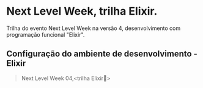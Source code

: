 # Next Level Week, trilha Elixir.

Trilha do evento Next Level Week na versão 4, desenvolvimento com programação funcional "Elixir". 

## Configuração do ambiente de desenvolvimento - Elixir

>Next Level Week 04,<trilha Elixir🚀>


